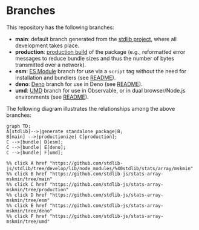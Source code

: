 <!--

@license Apache-2.0

Copyright (c) 2022 The Stdlib Authors.

Licensed under the Apache License, Version 2.0 (the "License");
you may not use this file except in compliance with the License.
You may obtain a copy of the License at

    http://www.apache.org/licenses/LICENSE-2.0

Unless required by applicable law or agreed to in writing, software
distributed under the License is distributed on an "AS IS" BASIS,
WITHOUT WARRANTIES OR CONDITIONS OF ANY KIND, either express or implied.
See the License for the specific language governing permissions and
limitations under the License.

-->

# Branches

This repository has the following branches:

-   **main**: default branch generated from the [stdlib project][stdlib-url], where all development takes place.
-   **production**: [production build][production-url] of the package (e.g., reformatted error messages to reduce bundle sizes and thus the number of bytes transmitted over a network).
-   **esm**: [ES Module][esm-url] branch for use via a `script` tag without the need for installation and bundlers (see [README][esm-readme]).
-   **deno**: [Deno][deno-url] branch for use in Deno (see [README][deno-readme]).
-   **umd**: [UMD][umd-url] branch for use in Observable, or in dual browser/Node.js environments (see [README][umd-readme]).

The following diagram illustrates the relationships among the above branches:

```mermaid
graph TD;
A[stdlib]-->|generate standalone package|B;
B[main] -->|productionize| C[production];
C -->|bundle| D[esm];
C -->|bundle| E[deno];
C -->|bundle| F[umd];

%% click A href "https://github.com/stdlib-js/stdlib/tree/develop/lib/node_modules/%40stdlib/stats/array/mskmin"
%% click B href "https://github.com/stdlib-js/stats-array-mskmin/tree/main"
%% click C href "https://github.com/stdlib-js/stats-array-mskmin/tree/production"
%% click D href "https://github.com/stdlib-js/stats-array-mskmin/tree/esm"
%% click E href "https://github.com/stdlib-js/stats-array-mskmin/tree/deno"
%% click F href "https://github.com/stdlib-js/stats-array-mskmin/tree/umd"
```

[stdlib-url]: https://github.com/stdlib-js/stdlib/tree/develop/lib/node_modules/%40stdlib/stats/array/mskmin
[production-url]: https://github.com/stdlib-js/stats-array-mskmin/tree/production
[deno-url]: https://github.com/stdlib-js/stats-array-mskmin/tree/deno
[deno-readme]: https://github.com/stdlib-js/stats-array-mskmin/blob/deno/README.md
[umd-url]: https://github.com/stdlib-js/stats-array-mskmin/tree/umd
[umd-readme]: https://github.com/stdlib-js/stats-array-mskmin/blob/umd/README.md
[esm-url]: https://github.com/stdlib-js/stats-array-mskmin/tree/esm
[esm-readme]: https://github.com/stdlib-js/stats-array-mskmin/blob/esm/README.md